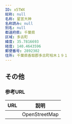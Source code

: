 ```yaml
---
ID: x5TWX
総称: null
名称: 星宮大神
名称読み: null
別名: null
都道府県: 千葉県
区域: 多古町
緯度: 35.7816693
経度: 140.4643596
郵便番号: 2892302
住所: 千葉県香取郡多古町桧木１９１
---
```


## その他

### 参考URL

| URL | 説明          |
| --- | ------------- |
|     | OpenStreetMap |
